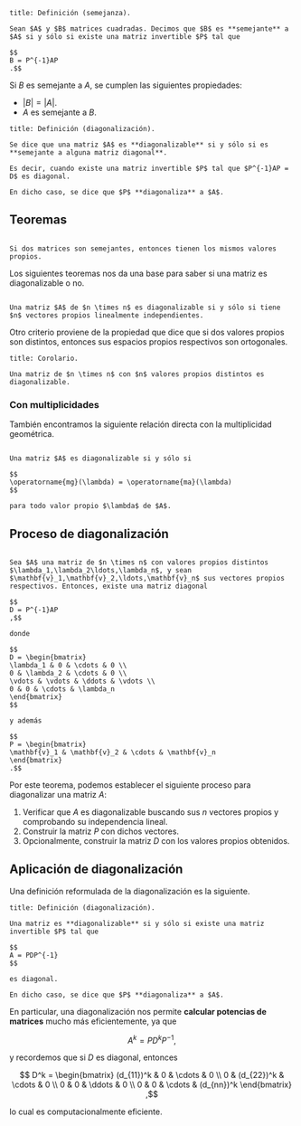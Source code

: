 ```ad-definition
title: Definición (semejanza).

Sean $A$ y $B$ matrices cuadradas. Decimos que $B$ es **semejante** a $A$ si y sólo si existe una matriz invertible $P$ tal que

$$
B = P^{-1}AP
.$$

```

Si $B$ es semejante a $A$, se cumplen las siguientes propiedades:

- $|B| = |A|$.
- $A$ es semejante a $B$.

```ad-definition
title: Definición (diagonalización).

Se dice que una matriz $A$ es **diagonalizable** si y sólo si es **semejante a alguna matriz diagonal**.

Es decir, cuando existe una matriz invertible $P$ tal que $P^{-1}AP = D$ es diagonal.

En dicho caso, se dice que $P$ **diagonaliza** a $A$.

```

## Teoremas

```ad-theorem

Si dos matrices son semejantes, entonces tienen los mismos valores propios.

```

Los siguientes teoremas nos da una base para saber si una matriz es diagonalizable o no.

```ad-theorem

Una matriz $A$ de $n \times n$ es diagonalizable si y sólo si tiene $n$ vectores propios linealmente independientes.

```

Otro criterio proviene de la propiedad que dice que si dos valores propios son distintos, entonces sus espacios propios respectivos son ortogonales.

```ad-theorem
title: Corolario.

Una matriz de $n \times n$ con $n$ valores propios distintos es diagonalizable.

```

### Con multiplicidades

También encontramos la siguiente relación directa con la multiplicidad geométrica.

```ad-theorem

Una matriz $A$ es diagonalizable si y sólo si

$$
\operatorname{mg}(\lambda) = \operatorname{ma}(\lambda)
$$

para todo valor propio $\lambda$ de $A$.

```

## Proceso de diagonalización

```ad-theorem

Sea $A$ una matriz de $n \times n$ con valores propios distintos $\lambda_1,\lambda_2\ldots,\lambda_n$, y sean $\mathbf{v}_1,\mathbf{v}_2,\ldots,\mathbf{v}_n$ sus vectores propios respectivos. Entonces, existe una matriz diagonal

$$
D = P^{-1}AP
,$$

donde

$$
D = \begin{bmatrix}
\lambda_1 & 0 & \cdots & 0 \\
0 & \lambda_2 & \cdots & 0 \\
\vdots & \vdots & \ddots & \vdots \\
0 & 0 & \cdots & \lambda_n
\end{bmatrix}
$$

y además

$$
P = \begin{bmatrix}
\mathbf{v}_1 & \mathbf{v}_2 & \cdots & \mathbf{v}_n
\end{bmatrix}
.$$

```

Por este teorema, podemos establecer el siguiente proceso para diagonalizar una matriz $A$:

1. Verificar que $A$ es diagonalizable buscando sus $n$ vectores propios y comprobando su independencia lineal.
2. Construir la matriz $P$ con dichos vectores.
3. Opcionalmente, construir la matriz $D$ con los valores propios obtenidos.

## Aplicación de diagonalización

Una definición reformulada de la diagonalización es la siguiente.

```ad-definition
title: Definición (diagonalización).

Una matriz es **diagonalizable** si y sólo si existe una matriz invertible $P$ tal que

$$
A = PDP^{-1}
$$

es diagonal.

En dicho caso, se dice que $P$ **diagonaliza** a $A$.

```

En particular, una diagonalización nos permite **calcular potencias de matrices** mucho más eficientemente, ya que

$$
A^k = PD^kP^{-1}
,$$

y recordemos que si $D$ es diagonal, entonces

$$
D^k = \begin{bmatrix}
(d_{11})^k & 0 & \cdots & 0 \\
0 & (d_{22})^k & \cdots & 0 \\
0 & 0 & \ddots & 0 \\
0 & 0 & \cdots & (d_{nn})^k
\end{bmatrix}
,$$

lo cual es computacionalmente eficiente.
